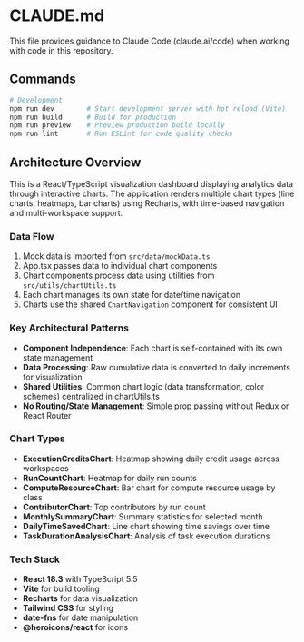 # CLAUDE.md

This file provides guidance to Claude Code (claude.ai/code) when working with code in this repository.

## Commands

```bash
# Development
npm run dev        # Start development server with hot reload (Vite)
npm run build      # Build for production
npm run preview    # Preview production build locally
npm run lint       # Run ESLint for code quality checks
```

## Architecture Overview

This is a React/TypeScript visualization dashboard displaying analytics data through interactive charts. The application renders multiple chart types (line charts, heatmaps, bar charts) using Recharts, with time-based navigation and multi-workspace support.

### Data Flow
1. Mock data is imported from `src/data/mockData.ts`
2. App.tsx passes data to individual chart components
3. Chart components process data using utilities from `src/utils/chartUtils.ts`
4. Each chart manages its own state for date/time navigation
5. Charts use the shared `ChartNavigation` component for consistent UI

### Key Architectural Patterns
- **Component Independence**: Each chart is self-contained with its own state management
- **Data Processing**: Raw cumulative data is converted to daily increments for visualization
- **Shared Utilities**: Common chart logic (data transformation, color schemes) centralized in chartUtils.ts
- **No Routing/State Management**: Simple prop passing without Redux or React Router

### Chart Types
- **ExecutionCreditsChart**: Heatmap showing daily credit usage across workspaces
- **RunCountChart**: Heatmap for daily run counts
- **ComputeResourceChart**: Bar chart for compute resource usage by class
- **ContributorChart**: Top contributors by run count
- **MonthlySummaryChart**: Summary statistics for selected month
- **DailyTimeSavedChart**: Line chart showing time savings over time
- **TaskDurationAnalysisChart**: Analysis of task execution durations

### Tech Stack
- **React 18.3** with TypeScript 5.5
- **Vite** for build tooling
- **Recharts** for data visualization
- **Tailwind CSS** for styling
- **date-fns** for date manipulation
- **@heroicons/react** for icons